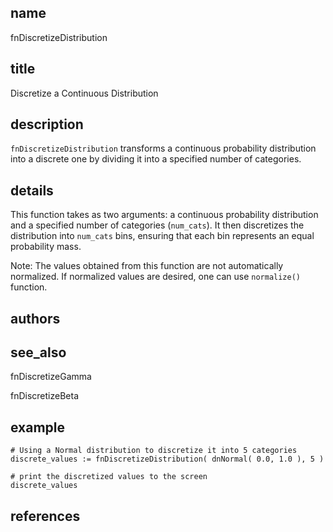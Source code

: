 ## name
fnDiscretizeDistribution
## title
Discretize a Continuous Distribution
## description
`fnDiscretizeDistribution` transforms a continuous probability distribution into a discrete one by dividing it into a specified number of categories.

## details
This function takes as two arguments: a continuous probability distribution and a specified number of categories (`num_cats`).
It then discretizes the distribution into `num_cats` bins, ensuring that each bin represents an equal probability mass.

Note: The values obtained from this function are not automatically normalized. If normalized values are desired, one can use `normalize()` function.

## authors
## see_also
fnDiscretizeGamma

fnDiscretizeBeta

## example
    # Using a Normal distribution to discretize it into 5 categories
    discrete_values := fnDiscretizeDistribution( dnNormal( 0.0, 1.0 ), 5 )

    # print the discretized values to the screen
    discrete_values

## references
